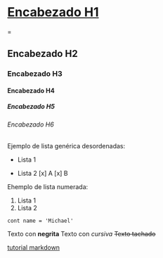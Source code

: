# <u>Encabezado H1</u>

=

## Encabezado H2

### Encabezado H3

#### Encabezado H4

##### Encabezado H5

###### Encabezado H6

Ejemplo de lista genérica desordenadas:

- Lista 1

* Lista 2
  [x] A
  [x] B

Ehemplo de lista numerada:

1. Lista 1
2. Lista 2

`cont name = 'Michael'`

Texto con **negrita**
Texto con _cursiva_
~~Texto tachado~~

[tutorial markdown](https://markdown.es/sintaxis-markdown)
